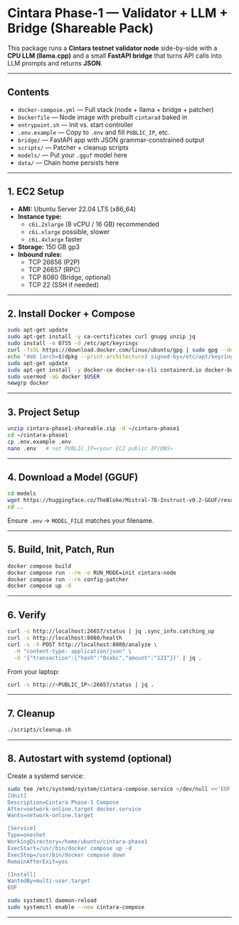 # Cintara Phase-1 — Validator + LLM + Bridge (Shareable Pack)

This package runs a **Cintara testnet validator node** side-by-side with a **CPU LLM (llama.cpp)** and a small **FastAPI bridge** that turns API calls into LLM prompts and returns **JSON**.

---

## Contents

- `docker-compose.yml` — Full stack (node + llama + bridge + patcher)
- `Dockerfile` — Node image with prebuilt `cintarad` baked in
- `entrypoint.sh` — Init vs. start controller
- `.env.example` — Copy to `.env` and fill `PUBLIC_IP`, etc.
- `bridge/` — FastAPI app with JSON grammar-constrained output
- `scripts/` — Patcher + cleanup scripts
- `models/` — Put your `.gguf` model here
- `data/` — Chain home persists here

---

## 1. EC2 Setup

- **AMI:** Ubuntu Server 22.04 LTS (x86_64)
- **Instance type:**
  - `c6i.2xlarge` (8 vCPU / 16 GB) recommended
  - `c6i.xlarge` possible, slower
  - `c6i.4xlarge` faster
- **Storage:** 150 GB gp3
- **Inbound rules:**
  - TCP 26656 (P2P)
  - TCP 26657 (RPC)
  - TCP 8080 (Bridge, optional)
  - TCP 22 (SSH if needed)

---

## 2. Install Docker + Compose

```bash
sudo apt-get update
sudo apt-get install -y ca-certificates curl gnupg unzip jq
sudo install -m 0755 -d /etc/apt/keyrings
curl -fsSL https://download.docker.com/linux/ubuntu/gpg | sudo gpg --dearmor -o /etc/apt/keyrings/docker.gpg
echo "deb [arch=$(dpkg --print-architecture) signed-by=/etc/apt/keyrings/docker.gpg] https://download.docker.com/linux/ubuntu $(. /etc/os-release && echo $VERSION_CODENAME) stable" | sudo tee /etc/apt/sources.list.d/docker.list > /dev/null
sudo apt-get update
sudo apt-get install -y docker-ce docker-ce-cli containerd.io docker-buildx-plugin docker-compose-plugin
sudo usermod -aG docker $USER
newgrp docker
```

---

## 3. Project Setup

```bash
unzip cintara-phase1-shareable.zip -d ~/cintara-phase1
cd ~/cintara-phase1
cp .env.example .env
nano .env   # set PUBLIC_IP=<your EC2 public IP/DNS>
```

---

## 4. Download a Model (GGUF)

```bash
cd models
wget https://huggingface.co/TheBloke/Mistral-7B-Instruct-v0.2-GGUF/resolve/main/mistral-7b-instruct-v0.2.Q4_K_M.gguf -O mistral-7b-instruct.Q4_K_M.gguf
cd ..
```
Ensure `.env` → `MODEL_FILE` matches your filename.

---

## 5. Build, Init, Patch, Run

```bash
docker compose build
docker compose run --rm -e RUN_MODE=init cintara-node
docker compose run --rm config-patcher
docker compose up -d
```

---

## 6. Verify

```bash
curl -s http://localhost:26657/status | jq .sync_info.catching_up
curl -s http://localhost:8080/health
curl -s -X POST http://localhost:8080/analyze \
  -H "content-type: application/json" \
  -d '{"transaction":{"hash":"0xabc","amount":"123"}}' | jq .
```

From your laptop:
```bash
curl -s http://<PUBLIC_IP>:26657/status | jq .
```

---

## 7. Cleanup

```bash
./scripts/cleanup.sh
```

---

## 8. Autostart with systemd (optional)

Create a systemd service:

```bash
sudo tee /etc/systemd/system/cintara-compose.service >/dev/null <<'EOF'
[Unit]
Description=Cintara Phase-1 Compose
After=network-online.target docker.service
Wants=network-online.target

[Service]
Type=oneshot
WorkingDirectory=/home/ubuntu/cintara-phase1
ExecStart=/usr/bin/docker compose up -d
ExecStop=/usr/bin/docker compose down
RemainAfterExit=yes

[Install]
WantedBy=multi-user.target
EOF

sudo systemctl daemon-reload
sudo systemctl enable --now cintara-compose
```

---
